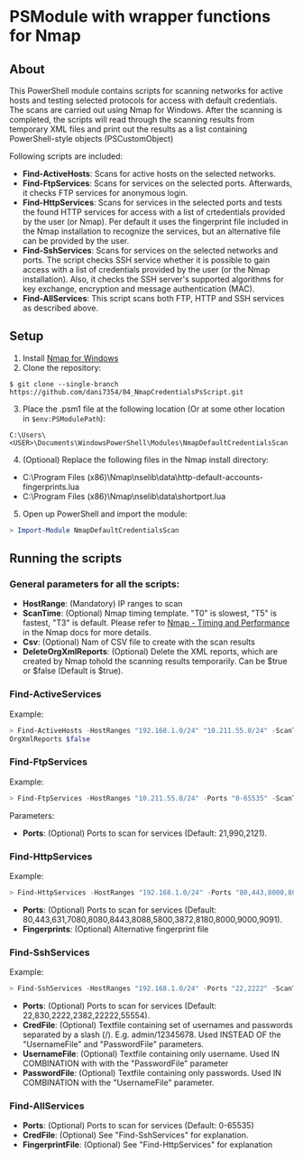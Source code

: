 # PSModule with wrapper functions for Nmap
## About
This PowerShell module contains scripts for scanning networks for active hosts and testing selected protocols for access with default credentials. The scans are carried out using Nmap for Windows. After the scanning is completed, the scripts will read through the scanning results from temporary XML files and print out the results as a list containing PowerShell-style objects (PSCustomObject)

Following scripts are included:
* __Find-ActiveHosts__: Scans for active hosts on the selected networks.
* __Find-FtpServices__: Scans for services on the selected ports. Afterwards, it checks FTP services for anonymous login.
* __Find-HttpServices__: Scans for services in the selected ports and tests the found HTTP services for access with a list of crtedentials provided by the user (or Nmap). Per default it uses the fingerprint file included in the Nmap installation to recognize the services, but an alternative file can be provided by the user.
* __Find-SshServices__: Scans for services on the selected networks and ports. The script checks SSH service whether it is possible to gain access with a list of credentials provided by the user (or the Nmap installation). Also, it checks the SSH server's supported algorithms for key exchange, encryption and message authentication (MAC).
* __Find-AllServices__: This script scans both FTP, HTTP and SSH services as described above.


## Setup
1. Install [Nmap for Windows](https://nmap.org/book/inst-windows.html)
2. Clone the repository:
```
$ git clone --single-branch https://github.com/dani7354/04_NmapCredentialsPsScript.git 
```
3. Place the .psm1 file at the following location (Or at some other location in `$env:PSModulePath`):
```
C:\Users\<USER>\Documents\WindowsPowerShell\Modules\NmapDefaultCredentialsScan
```

4. (Optional) Replace the following files in the Nmap install directory:
* C:\Program Files (x86)\Nmap\nselib\data\http-default-accounts-fingerprints.lua
* C:\Program Files (x86)\Nmap\nselib\data\shortport.lua

5. Open up PowerShell and import the module:
```PowerShell
> Import-Module NmapDefaultCredentialsScan
```

## Running the scripts

### General parameters for all the scripts:
* __HostRange__: (Mandatory) IP ranges to scan
* __ScanTime__: (Optional) Nmap timing template. "T0" is slowest, "T5" is fastest, "T3" is default. Please refer to [Nmap - Timing and Performance](https://nmap.org/book/man-performance.html) in the Nmap docs for more details.
* __Csv__: (Optional) Nam of CSV file to create with the scan results
* __DeleteOrgXmlReports__: (Optional) Delete the XML reports, which are created by Nmap tohold the scanning results temporarily. Can be $true or $false (Default is $true).

### Find-ActiveServices
Example:
```PowerShell
> Find-ActiveHosts -HostRanges "192.168.1.0/24" "10.211.55.0/24" -ScanTime "T4" -Csv "ActiveHosts.csv" -Delete
OrgXmlReports $false
```

### Find-FtpServices
Example:
```PowerShell
> Find-FtpServices -HostRanges "10.211.55.0/24" -Ports "0-65535" -ScanTime "T4" -Csv "FtpServices.csv" -DeleteOrgXmlReports $false
```
Parameters:
* __Ports__: (Optional) Ports to scan for services (Default: 21,990,2121).

### Find-HttpServices
Example:
```PowerShell
> Find-HttpServices -HostRanges "192.168.1.0/24" -Ports "80,443,8000,8081" -ScanTime "T3" -Fingerprints "alt-http-default-accounts-fingerprints.lua" -Csv "HttpServices.csv" -DeleteOrgXmlReports $false
```
* __Ports__: (Optional) Ports to scan for services (Default: 80,443,631,7080,8080,8443,8088,5800,3872,8180,8000,9000,9091).
* __Fingerprints__: (Optional) Alternative fingerprint file

### Find-SshServices
Example:
```PowerShell
> Find-SshServices -HostRanges "192.168.1.0/24" -Ports "22,2222" -ScanTime "T4" -CredFile "ssh_creds.lst" -Csv "SshServices.csv"
```
* __Ports__: (Optional) Ports to scan for services (Default: 22,830,2222,2382,22222,55554).
* __CredFile__: (Optional) Textfile containing set of usernames and passwords separated by a slash (/). E.g. admin/12345678. Used INSTEAD OF the "UsernameFile" and "PasswordFile" parameters.
* __UsernameFile__: (Optional) Textfile containing only username. Used IN COMBINATION with with the "PasswordFile" parameter
* __PasswordFile__: (Optional) Textfile containing only passwords. Used IN COMBINATION with the "UsernameFile" parameter.

### Find-AllServices
* __Ports__: (Optional) Ports to scan for services (Default: 0-65535)
* __CredFile__: (Optional) See "Find-SshServices" for explanation.
* __FingerprintFile__: (Optional) See "Find-HttpServices" for explanation
